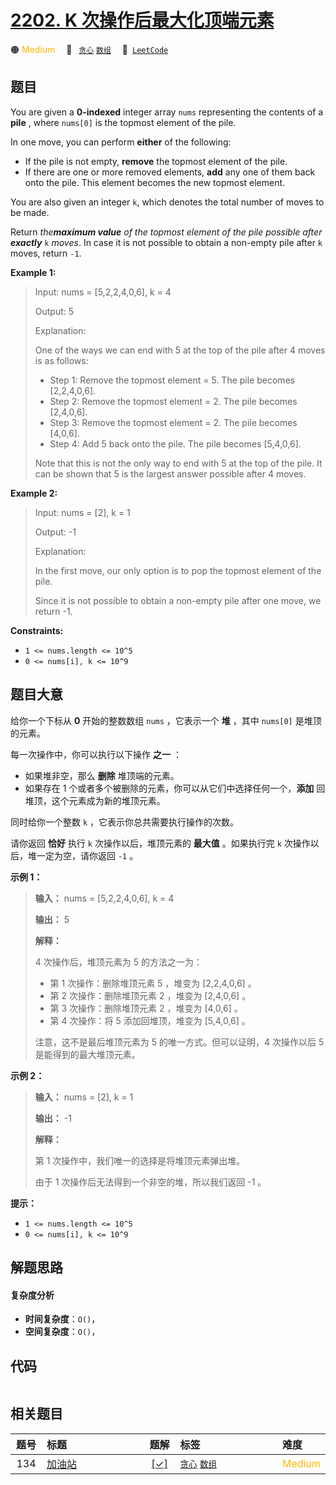 # [2202. K 次操作后最大化顶端元素](https://leetcode.com/problems/maximize-the-topmost-element-after-k-moves)

🟠 <font color=#ffb800>Medium</font>&emsp; 🔖&ensp; [`贪心`](/leetcode/outline/tag/greedy.md) [`数组`](/leetcode/outline/tag/array.md)&emsp; 🔗&ensp;[`LeetCode`](https://leetcode.com/problems/maximize-the-topmost-element-after-k-moves)

## 题目

You are given a **0-indexed** integer array `nums` representing the contents
of a **pile** , where `nums[0]` is the topmost element of the pile.

In one move, you can perform **either** of the following:

  * If the pile is not empty, **remove** the topmost element of the pile.
  * If there are one or more removed elements, **add** any one of them back onto the pile. This element becomes the new topmost element.

You are also given an integer `k`, which denotes the total number of moves to
be made.

Return _the**maximum value** of the topmost element of the pile possible after
**exactly**_ `k` _moves_. In case it is not possible to obtain a non-empty
pile after `k` moves, return `-1`.



**Example 1:**

> Input: nums = [5,2,2,4,0,6], k = 4
> 
> Output: 5
> 
> Explanation:
> 
> One of the ways we can end with 5 at the top of the pile after 4 moves is as follows:
> - Step 1: Remove the topmost element = 5. The pile becomes [2,2,4,0,6].
> - Step 2: Remove the topmost element = 2. The pile becomes [2,4,0,6].
> - Step 3: Remove the topmost element = 2. The pile becomes [4,0,6].
> - Step 4: Add 5 back onto the pile. The pile becomes [5,4,0,6].
> 
> Note that this is not the only way to end with 5 at the top of the pile. It can be shown that 5 is the largest answer possible after 4 moves.

**Example 2:**

> Input: nums = [2], k = 1
> 
> Output: -1
> 
> Explanation: 
> 
> In the first move, our only option is to pop the topmost element of the pile.
> 
> Since it is not possible to obtain a non-empty pile after one move, we return -1.

**Constraints:**

  * `1 <= nums.length <= 10^5`
  * `0 <= nums[i], k <= 10^9`


## 题目大意

给你一个下标从 **0**  开始的整数数组 `nums` ，它表示一个 **堆** ，其中 `nums[0]` 是堆顶的元素。

每一次操作中，你可以执行以下操作 **之一**  ：

  * 如果堆非空，那么 **删除**  堆顶端的元素。
  * 如果存在 1 个或者多个被删除的元素，你可以从它们中选择任何一个，**添加**  回堆顶，这个元素成为新的堆顶元素。

同时给你一个整数 `k` ，它表示你总共需要执行操作的次数。

请你返回 **恰好**  执行 `k` 次操作以后，堆顶元素的 **最大值**  。如果执行完 `k` 次操作以后，堆一定为空，请你返回 `-1` 。



**示例 1：**

> 
> 
> 
> 
> 
> **输入：** nums = [5,2,2,4,0,6], k = 4
> 
> **输出：** 5
> 
> **解释：**
> 
> 4 次操作后，堆顶元素为 5 的方法之一为：
> - 第 1 次操作：删除堆顶元素 5 ，堆变为 [2,2,4,0,6] 。
> - 第 2 次操作：删除堆顶元素 2 ，堆变为 [2,4,0,6] 。
> - 第 3 次操作：删除堆顶元素 2 ，堆变为 [4,0,6] 。
> - 第 4 次操作：将 5 添加回堆顶，堆变为 [5,4,0,6] 。
> 
> 注意，这不是最后堆顶元素为 5 的唯一方式。但可以证明，4 次操作以后 5 是能得到的最大堆顶元素。
> 
> 

**示例 2：**

> 
> 
> 
> 
> 
> **输入：** nums = [2], k = 1
> 
> **输出：** -1
> 
> **解释：**
> 
> 第 1 次操作中，我们唯一的选择是将堆顶元素弹出堆。
> 
> 由于 1 次操作后无法得到一个非空的堆，所以我们返回 -1 。
> 
> 



**提示：**

  * `1 <= nums.length <= 10^5`
  * `0 <= nums[i], k <= 10^9`


## 解题思路

#### 复杂度分析

- **时间复杂度**：`O()`，
- **空间复杂度**：`O()`，

## 代码

```javascript

```

## 相关题目

<!-- prettier-ignore -->
| 题号 | 标题 | 题解 | 标签 | 难度 |
| :------: | :------ | :------: | :------ | :------ |
| 134 | [加油站](https://leetcode.com/problems/gas-station) | [[✓]](https://2xiao.github.io/leetcode-js/leetcode/problem/0134) |  [`贪心`](/leetcode/outline/tag/greedy.md) [`数组`](/leetcode/outline/tag/array.md) | <font color=#ffb800>Medium</font> |

<style>
.blue {
    background-color: #096dd9;
    padding: 0.25rem 0.5rem;
    margin: 0;
    font-size: 0.85em;
    border-radius: 3px;
    color: white;
    font-weight: 500;
}
table th:first-of-type { width: 10%; }
table th:nth-of-type(2) { width: 35%; }
table th:nth-of-type(3) { width: 10%; }
table th:nth-of-type(4) { width: 35%; }
table th:nth-of-type(5) { width: 10%; }
</style>
